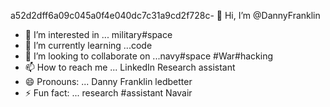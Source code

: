a52d2dff6a09c045a0f4e040dc7c31a9cd2f728c- 👋 Hi, I’m @DannyFranklin
- 👀 I’m interested in ... military#space
- 🌱 I’m currently learning ...code
- 💞️ I’m looking to collaborate on ...navy#space
#War#hacking
- 📫 How to reach me ... LinkedIn Research assistant 
- 😄 Pronouns: ... Danny Franklin ledbetter 
- ⚡ Fun fact: ... research #assistant Navair 

<!---Propulsion() {
        std::cout << "Plasma-powered propulsion enabled." << std::endl;
    }

    // Method to activate stealth mode with a message
    void activateStealthMode() {
        stealthMode = true;
        std::cout << "Stealth mode activated." << std::endl;
    }

    // Method to activate hyper speed with a message
    void activateHyperSpeed() {
        hyperSpeedActive = true;
        std::cout << "Hyper speed activated." << std::endl;
    }

    // Method to engage auto-pilot with a message
    void engageAutoPilot() {
        autoPilotEngaged = true;
        std::cout << "Auto-pilot engaged." << std::endl;
    }

    // Method to check energy level and display a message
    void checkEnergyLevel() {
        std::cout << "Energy level: " << energyLevel << std::endl;
    }
};

int main() {
    Saucer mySaucer;

    mySaucer.plasmaPropulsion();
    mySaucer.activateStealthMode();
    mySaucer.activateHyperSpeed();
    mySaucer.engageAutoPilot();
    mySaucer.checkEnergyLevel();

    return 0;#DannyfranklinLedbetter#1986
